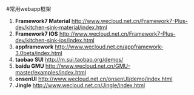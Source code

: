 #常用webapp框架
1. **Framework7 Material** http://www.wecloud.net.cn/Framework7-Plus-dev/kitchen-sink-material/index.html
2. **Framework7 IOS**      http://www.wecloud.net.cn/Framework7-Plus-dev/kitchen-sink-ios/index.html
3. **appframework**        http://www.wecloud.net.cn/appframework-3.0beta/index.html
4. **taobao SUI**          http://m.sui.taobao.org/demos/
5. **baidu GMU**           http://www.wecloud.net.cn/GMU-master/examples/index.html
6. **onsenUI**             http://www.wecloud.net.cn/onsenUI/demo/index.html
7. **Jingle**              http://www.wecloud.net.cn/Jingle/index.html

